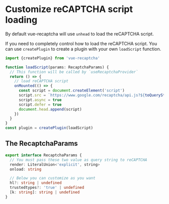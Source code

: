 # Customize reCAPTCHA script loading

By default vue-recaptcha will use `unhead` to load the reCAPTCHA script.

If you need to completely control how to load the reCAPTCHA script. You can use `createPlugin` to create a plugin with your own `loadScript` function.

```ts
import {createPlugin} from 'vue-recaptcha'

function loadScript(params: RecaptchaParams) {
  // This function will be called by `useRecaptchaProvider`
  return () => {
    // load reCAPTCHA script
    onMounted(() => {
      const script = document.createElement('script')
      script.src = `https://www.google.com/recaptcha/api.js?${toQueryString(params)}`
      script.async = true
      script.defer = true
      document.head.append(script)
    })
  }
}
const plugin = createPlugin(loadScript)
```

## The RecaptchaParams

```ts
export interface RecaptchaParams {
  // You must pass these two value as query string to reCAPTCHA
  render: LiteralUnion<'explicit', string>
  onload: string

  // Below you can customize as you want
  hl?: string | undefined
  trustedtypes?: 'true' | undefined
  [k: string]: string | undefined
}
```
